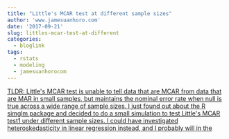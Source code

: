 ```yaml
---
title: "Little's MCAR test at different sample sizes"
author: 'www.jamesuanhoro.com'
date: '2017-09-21'
slug: littles-mcar-test-at-different
categories:
  - bloglink
tags:
  - rstats
  - modeling
  - jamesuanhorocom
---
```


[TLDR: Little's MCAR test is unable to tell data that are MCAR from data that are MAR in small samples, but maintains the nominal error rate when null is true across a wide range of sample sizes. I just found out about the R simglm package and decided to do a small simulation to test Little's MCAR test1 under different sample sizes. I could have investigated heteroskedasticity in linear regression instead, and I probably will in the<i class="fas fa-external-link-alt"></i>](https://www.jamesuanhoro.com/post/2017/09/21/littles-mcar-test-at-different-sample-sizes/)

